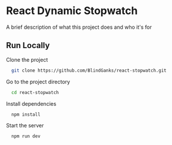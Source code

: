 # React Dynamic Stopwatch

A brief description of what this project does and who it's for

## Run Locally

Clone the project

```bash
  git clone https://github.com/BlindGanks/react-stopwatch.git
```

Go to the project directory

```bash
  cd react-stopwatch
```

Install dependencies

```bash
  npm install
```

Start the server

```bash
  npm run dev
```
